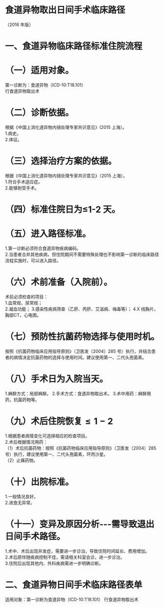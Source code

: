 # 食道异物取出日间手术临床路径  
（2016 年版）  
# 一、食道异物临床路径标准住院流程  
# （一）适用对象。  
第一诊断为：食道异物（ICD-10:T18.101）  
行食道异物取出术  
# （二）诊断依据。  
根据《中国上消化道异物内镜处理专家共识意见》(2015 上海）。  
1.病史。  
2.体征。  
# （三）选择治疗方案的依据。  
根据《中国上消化道异物内镜处理专家共识意见》（2015 上海）。  
1.符合手术适应症。  
2.能够耐受手术。  
# （四）标准住院日为≤1-2 天。  
# （五）进入路径标准。  
1.第一诊断必须符合食道异物疾病编码。  
2.当患者合并其他疾病，但住院期间不需要特殊处理也不影响第一诊断的临床路径流程实施时，可以进入路径。  
# （六）术前准备（入院前）。  
术前必须检查的项目：  
1.血常规、尿常规；  
2.凝血功能； 3.感染性疾病筛查（乙肝、丙肝、艾滋病、梅毒等）； 4.X 线胸片，胸部CT，心电图。  
# （七）预防性抗菌药物选择与使用时机。  
按照《抗菌药物临床应用指导原则》（卫医发〔2004〕285 号）执行，并结合患者的病情决定抗菌药物的选择与使用时间。建议使用第一、二代头孢菌素。  
# （八）手术日为入院当天。  
1.麻醉方式：局部麻醉。 2.手术方式：食道异物取出术。 3.术中用药：麻醉用药，抗菌药物等。  
# （九）术后住院恢复${\leqslant}1{-}2$  
1.根据患者病情变化可选择相应的检查项目。  
2.术后根据情况用药：  
（1）术后抗菌药物：按照《抗菌药物临床应用指导原则》（卫医发〔2004〕285 号）执行，建议使用第一、二代头孢菌素，环丙沙星。  
（2）止痛药物。  
# （十）出院标准。  
1.一般情况良好。  
2.进食无异常。  
# （十一）变异及原因分析---需导致退出日间手术路径。  
1.术中、术后出现并发症，需要进一步诊治，导致住院时间延长、费用增加。  
2.术后原伴随疾病控制不佳，需请相关科室会诊，进一步诊治。  
3.住院后出现其他内、外科疾病需进一步明确诊断。  
# 二、食道异物日间手术临床路径表单  
适用对象：第一诊断为食道异物（ICD-10:T18.101） 行食道异物取出术  
